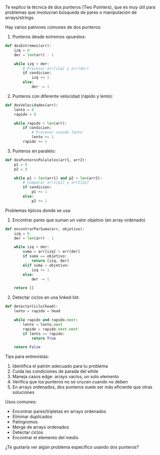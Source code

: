 Te explico la técnica de dos punteros (Two Pointers), que es muy útil para problemas que involucran búsqueda de pares o
manipulación de arrays/strings.

Hay varios patrones comunes de dos punteros:

1. Punteros desde extremos opuestos:

```python
def dosExtremos(arr):
    izq = 0
    der = len(arr) - 1

    while izq < der:
        # Procesar arr[izq] y arr[der]
        if condicion:
            izq += 1
        else:
            der -= 1
```

2. Punteros con diferente velocidad (rápido y lento):

```python
def dosVelocidades(arr):
    lento = 0
    rapido = 0

    while rapido < len(arr):
        if condicion:
            # Procesar usando lento
            lento += 1
        rapido += 1
```

3. Punteros en paralelo:

```python
def dosPunterosPalalelos(arr1, arr2):
    p1 = 0
    p2 = 0

    while p1 < len(arr1) and p2 < len(arr2):
        # Comparar arr1[p1] y arr2[p2]
        if condicion:
            p1 += 1
        else:
            p2 += 1
```

Problemas típicos donde se usa:

1. Encontrar pares que suman un valor objetivo (en array ordenado)

```python
def encontrarParSuma(arr, objetivo):
    izq = 0
    der = len(arr) - 1

    while izq < der:
        suma = arr[izq] + arr[der]
        if suma == objetivo:
            return [izq, der]
        elif suma < objetivo:
            izq += 1
        else:
            der -= 1

    return []
```

2. Detectar ciclos en una linked list:

```python
def detectarCiclo(head):
    lento = rapido = head

    while rapido and rapido.next:
        lento = lento.next
        rapido = rapido.next.next
        if lento == rapido:
            return True

    return False
```

Tips para entrevistas:

1. Identifica el patrón adecuado para tu problema
2. Cuida las condiciones de parada del while
3. Maneja casos edge: arrays vacíos, un solo elemento
4. Verifica que los punteros no se crucen cuando no deben
5. En arrays ordenados, dos punteros suele ser más eficiente que otras soluciones

Usos comunes:

- Encontrar pares/tripletas en arrays ordenados
- Eliminar duplicados
- Palingromos
- Merge de arrays ordenados
- Detectar ciclos
- Encontrar el elemento del medio

¿Te gustaría ver algún problema específico usando dos punteros?